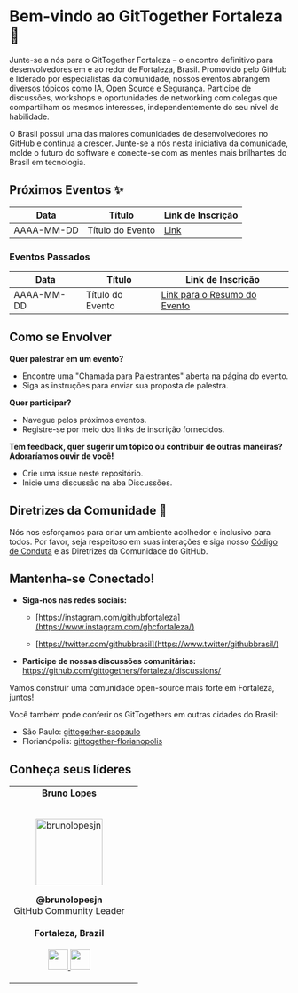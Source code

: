 # Bem-vindo ao GitTogether Fortaleza 🚀

Junte-se a nós para o GitTogether Fortaleza – o encontro definitivo para desenvolvedores em e ao redor de Fortaleza, Brasil. Promovido pelo GitHub e liderado por especialistas da comunidade, nossos eventos abrangem diversos tópicos como IA, Open Source e Segurança. Participe de discussões, workshops e oportunidades de networking com colegas que compartilham os mesmos interesses, independentemente do seu nível de habilidade.

O Brasil possui uma das maiores comunidades de desenvolvedores no GitHub e continua a crescer. Junte-se a nós nesta iniciativa da comunidade, molde o futuro do software e conecte-se com as mentes mais brilhantes do Brasil em tecnologia.

## Próximos Eventos ✨

| Data | Título | Link de Inscrição |
|------------|-------------|-------------------|
| AAAA-MM-DD | Título do Evento | [Link]() |

### Eventos Passados

| Data | Título | Link de Inscrição |
|------------|-------------|---------------------|
| AAAA-MM-DD | Título do Evento | [Link para o Resumo do Evento]() |

## Como se Envolver

**Quer palestrar em um evento?**
- Encontre uma "Chamada para Palestrantes" aberta na página do evento.
- Siga as instruções para enviar sua proposta de palestra.

**Quer participar?**
- Navegue pelos próximos eventos.
- Registre-se por meio dos links de inscrição fornecidos.

**Tem feedback, quer sugerir um tópico ou contribuir de outras maneiras? Adoraríamos ouvir de você!**
- Crie uma issue neste repositório.
- Inicie uma discussão na aba Discussões.

## Diretrizes da Comunidade 🤝

Nós nos esforçamos para criar um ambiente acolhedor e inclusivo para todos. Por favor, seja respeitoso em suas interações e siga nosso [Código de Conduta](link) e as Diretrizes da Comunidade do GitHub.

## Mantenha-se Conectado!

*   **Siga-nos nas redes sociais:**
    
    *   [https://instagram.com/githubfortaleza](https://www.instagram.com/ghcfortaleza/)
        
    *   [https://twitter.com/githubbrasil](https://www.twitter/githubbrasil/)
        
*   **Participe de nossas discussões comunitárias:** https://github.com/gittogethers/fortaleza/discussions/
    
Vamos construir uma comunidade open-source mais forte em Fortaleza, juntos!

Você também pode conferir os GitTogethers em outras cidades do Brasil:

- São Paulo: [gittogether-saopaulo](https://github.com/gittogether/saopaulo)
- Florianópolis: [gittogether-florianopolis](https://github.com/gittogether/florianopolis)

Conheça seus líderes
--------------------
<table align="center">
  <tr align="center">
    <td>
      <strong>Bruno Lopes</strong>
      <p align="center">
        <br>
        <a href="https://www.instagram.com/brunolopesjn/">
          <img src="https://avatars.githubusercontent.com/u/104230771?v=4"  height="120" alt="brunolopesjn">
        </a>
      </p>
      <p align="center">
        <strong>@brunolopesjn</strong><br>
        GitHub Community Leader<br>
        <br><strong>Fortaleza, Brazil</strong><br>
        <br>
        <a href="https://github.com/brunolopesjn">
          <img src="http://www.iconninja.com/files/241/825/211/round-collaboration-social-github-code-circle-network-icon.svg" width="36" height = "36"/>
        </a>
        <a href="https://www.linkedin.com/in/brunolopesjn/">
          <img src="http://www.iconninja.com/files/863/607/751/network-linkedin-social-connection-circular-circle-media-icon.svg" width="36" height="36"/>
        </a>
      </p>
    </td>
    <td>
    </td>



